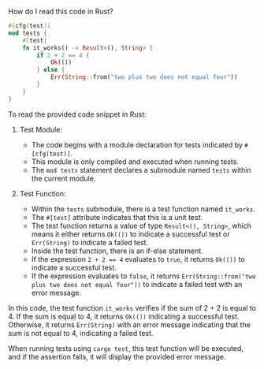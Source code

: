 How do I read this code in Rust?

```rust
#[cfg(test)]
mod tests {
    #[test]
    fn it_works() -> Result<(), String> {
        if 2 + 2 == 4 {
            Ok(())
        } else {
            Err(String::from("two plus two does not equal four"))
        }
    }
}
```


To read the provided code snippet in Rust:

1. Test Module:
   - The code begins with a module declaration for tests indicated by `#[cfg(test)]`.
   - This module is only compiled and executed when running tests.
   - The `mod tests` statement declares a submodule named `tests` within the current module.

2. Test Function:
   - Within the `tests` submodule, there is a test function named `it_works`.
   - The `#[test]` attribute indicates that this is a unit test.
   - The test function returns a value of type `Result<(), String>`, which means it either returns `Ok(())` to indicate a successful test or `Err(String)` to indicate a failed test.
   - Inside the test function, there is an if-else statement.
   - If the expression `2 + 2 == 4` evaluates to `true`, it returns `Ok(())` to indicate a successful test.
   - If the expression evaluates to `false`, it returns `Err(String::from("two plus two does not equal four"))` to indicate a failed test with an error message.

In this code, the test function `it_works` verifies if the sum of 2 + 2 is equal to 4. If the sum is equal to 4, it returns `Ok(())` indicating a successful test. Otherwise, it returns `Err(String)` with an error message indicating that the sum is not equal to 4, indicating a failed test.

When running tests using `cargo test`, this test function will be executed, and if the assertion fails, it will display the provided error message.